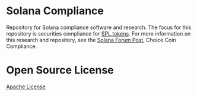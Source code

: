 # Solana Compliance
Repository for Solana compliance software and research. The focus for this repository is securities compliance for [SPL tokens](https://spl.solana.com/token). For more information on this research and repository, see the [Solana Forum Post](https://forums.solana.com/t/choice-coin-compliance/8372), Choice Coin Compliance.

# Open Source License
[Apache License](https://github.com/ChoiceCoin/Solana-Compliance/blob/main/LICENSE)
